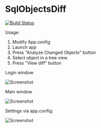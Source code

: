 # SqlObjectsDiff

[![Build Status](https://travis-ci.com/feeleen/SqlObjectsDiff.svg?branch=master)](https://travis-ci.com/feeleen/SqlObjectsDiff)

Usage:

1. Modify App.config
2. Launch app
3. Press "Analyze Changed Objects" button
4. Select object in a tree view
5. Press "View diff" button


Login window

![Screenshot](https://i.snag.gy/nK4RZT.jpg)


Main window 

![Screenshot](https://i.snag.gy/Czuheq.jpg)



Settings via app.config:

![Screenshot](https://i.snag.gy/VLwPx8.jpg)
